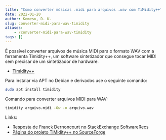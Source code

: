 ```yaml
---
title: "Como converter músicas .midi para arquivos .wav com TiMidity++"
date: 2022-01-20
author: Komesu, D. K.
slug: converter-midi-para-wav-timidity
aliases:
    - /converter-midi-para-wav-timidity
tags: []
---
```


É possível converter arquivos de música MIDI para o formato WAV com a ferramenta Timidity++, um software sintetizador que consegue tocar MIDI sem precisar de um sintetizador de hardware.

<!--more-->

- [Timidity++](https://sourceforge.net/projects/timidity/)

Para instalar via APT no Debian e derivados use o seguinte comando:

```sh
sudo apt install timidity
```

Comando para converter arquivos MIDI para WAV:

```sh
timidity arquivo.midi -Ow -o arquivo.wav
```

Links:

- [Resposta de Franck Dernoncourt no StackExchange SoftwareRecs](https://softwarerecs.stackexchange.com/a/10921)
- [Página do projeto TiMidity++ no SourceForge](http://sourceforge.net/projects/timidity/)
